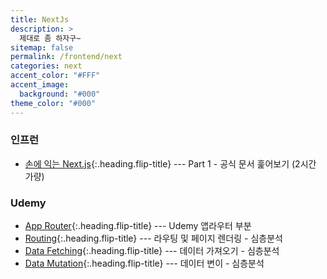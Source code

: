 ```yaml
---
title: NextJs
description: >
  제대로 좀 하자구~
sitemap: false
permalink: /frontend/next
categories: next
accent_color: "#FFF"
accent_image:
  background: "#000"
theme_color: "#000"
---
```


### 인프런

- [손에 익는 Next.js]{:.heading.flip-title} --- Part 1 - 공식 문서 훑어보기 (2시간 가량)

### Udemy

- [App Router]{:.heading.flip-title} --- Udemy 앱라우터 부분
- [Routing]{:.heading.flip-title} --- 라우팅 및 페이지 렌더링 - 심층분석
- [Data Fetching]{:.heading.flip-title} --- 데이터 가져오기 - 심층분석
- [Data Mutation]{:.heading.flip-title} --- 데이터 변이 - 심층분석

[손에 익는 Next.js]: ./_posts/2024-09-10-basics.md
[App Router]: ./_posts/2024-09-11-app-router.md
[Routing]: ./_posts/2024-09-27-routing.md
[Data Fetching]: ./_posts/2024-10-10-data-fetching.md
[Data Mutation]: ./_posts/2024-10-10-data-mutation.md

